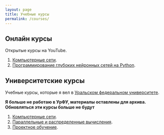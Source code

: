 ```yaml
---
layout: page
title: Учебные курсы
permalink: /courses/
---
```

## Онлайн курсы

Открытые курсы на YouTube.

1. [Компьютерные сети](/courses/networks_online).
2. [Программирование глубоких нейронных сетей на Python](/courses/nnpython).

## Университетские курсы

Учебные курсы, которые я вел в [Уральском федеральном университете](http://www.urfu.ru).

**Я больше не работаю в УрФУ, материалы оставлены для архива. Обновляться эти курсы больше не будут**

1. [Компьютерные сети](/courses/networks).
2. [Параллельные и распределенные вычисления](/courses/pdc).
3. [Проектное обучение](/courses/projects).
